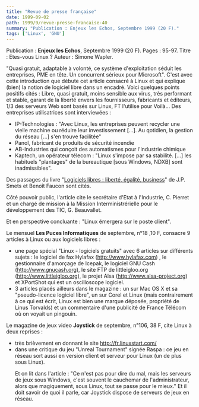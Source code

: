 ```yaml
---
title: "Revue de presse française"
date: 1999-09-02
path: 1999/9/revue-presse-francaise-40
summary: "Publication : Enjeux les Echos, Septembre 1999 (20 F)."
tags: ['Linux', 'GNU']
---
```


<P>Publication : <B>Enjeux les Echos</B>, Septembre 1999 (20 F).
Pages : 95-97.
Titre : Etes-vous Linux ?
Auteur : Simone Wapler.</P>

<P>"Quasi gratuit, adaptable à volonté, ce système d'exploitation séduit les entreprises, PME en tête. Un concurrent sérieux pour Microsoft". C'est avec cette introduction que
débute cet article consacré à Linux et qui explique (bien) la notion de logiciel libre dans un encadré.
Voici quelques points positifs cités : Libre, quasi gratuit, moins sensible aux virus, très performant et stable, garant de la liberté envers les fournisseurs, fabricants
et éditeurs, 1/3 des serveurs Web sont basés sur Linux, FT l'utilise pour Voilà...
Des entreprises utilisatrices sont interviewées :</P>

<UL>

<LI>IP-Technologies : "Avec Linux, les entreprises peuvent recycler une vielle machine ou réduire leur investissement [...]. Au qotidien, la gestion du réseau [...] s'en
trouve facilitée"
<LI>Panol, fabricant de produits de sécurité incendie
<LI>AB-Industries qui conçoit des automatismes pour l'industrie chimique
<LI>Kaptech, un opérateur télecom : "Linux s'impose par sa stabilité. [...] les habituels "plantages"  de la bureautique [sous Windows, NDXB] sont inadmissibles".
</UL>

<P>Des passages du livre "<A HREF="http://www.freepatents.org/liberty/">Logiciels libres : liberté,
égalité, business</A>" de J.P. Smets et Benoît Faucon sont cités.</P>

<P>Côté pouvoir public, l'article cite le secrétaire d'Etat à l'Industrie, C. Pierret et un chargé de mission à la Mission Interministrérielle pour le développement des TIC,
G. Beauvallet.</P>

<P>Et en perspective concluante : "Linux émergera sur le poste client".</P>

<P>Le mensuel <B>Les Puces Informatiques</B> de septembre, n°18 ,10 F,
consacre 9 articles à Linux ou aux logiciels libres :</P>

<UL>

<LI>une page spécial "Linux - logiciels gratuits" avec 6 articles sur
différents sujets : le logiciel de fax Hylafax (<A HREF="http://www.hylafax.com">http://www.hylafax.com</A>)
, le gestionnaire d'amorçage de Icepak, le logiciel GNU Cash
(<A HREF="http://www.gnucash.org">http://www.gnucash.org</A>), le site FTP de littleigloo.org
(<A HREF="http://www.littleigloo.org">http://www.littleigloo.org</A>), le projet Alsa
(<A HREF="http://www.alsa-project.org">http://www.alsa-project.org</A>) et XPortShot qui est un oscilloscope
logiciel.
<LI>3 articles placés ailleurs dans le magazine : un sur Mac OS X et sa
"pseudo-licence logiciel libre", un sur Corel et Linux (mais
contrairement à ce qui est écrit, Linux est bien une marque déposée,
propriété de Linus Torvalds) et un commentaire d'une publicité de France
Télécom où on voyait un pingouin.
</UL>

<P>Le magazine de jeux video <B>Joystick</B> de septembre, n°106, 38 F, cite
Linux à deux reprises :</P>

<UL>

<LI>très brièvement en donnant le site <A HREF="http://fr.linuxstart.com/">http://fr.linuxstart.com/</A>
<LI>dans une critique du jeu "Unreal Tournament" signée Raspa : ce jeu en
réseau sort aussi en version client et serveur pour Linux (un de plus
sous Linux).
<BR>

Et on lit dans l'article :
"Ce n'est pas pour dire du mal, mais les serveurs de jeux sous Windows,
c'est souvent le cauchemar de l'administrateur, alors que magiquement,
sous Linux, tout se passe pour le mieux."
Et il doit savoir de quoi il parle, car Joystick dispose de serveurs de
jeux en réseau.

</UL>


